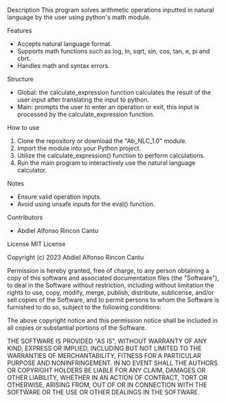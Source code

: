 Description
This program solves arithmetic operations inputted in natural language by the user using python's math module.

Features
- Accepts natural language format.
- Supports math functions such as log, ln, sqrt, sin, cos, tan, e, pi and cbrt.
- Handles math and syntax errors.

Structure
- Global: the calculate_expression function calculates the result of the user input after translating the input to python.
- Main: prompts the user to enter an operation or exit, this input is processed by the calculate_expression function.

How to use
1. Clone the repository or download the "Ab_NLC_1.0" module.
2. Import the module into your Python project.
3. Utilize the calculate_expression() function to perform calculations.
4. Run the main program to interactively use the natural language calculator.

Notes
- Ensure valid operation inputs.
- Avoid using unsafe inputs for the eval() function.

Contributors
- Abdiel Alfonso Rincon Cantu

License
MIT License

Copyright (c) 2023 Abdiel Alfonso Rincon Cantu

Permission is hereby granted, free of charge, to any person obtaining a copy
of this software and associated documentation files (the "Software"), to deal
in the Software without restriction, including without limitation the rights
to use, copy, modify, merge, publish, distribute, sublicense, and/or sell
copies of the Software, and to permit persons to whom the Software is
furnished to do so, subject to the following conditions:

The above copyright notice and this permission notice shall be included in all
copies or substantial portions of the Software.

THE SOFTWARE IS PROVIDED "AS IS", WITHOUT WARRANTY OF ANY KIND, EXPRESS OR
IMPLIED, INCLUDING BUT NOT LIMITED TO THE WARRANTIES OF MERCHANTABILITY,
FITNESS FOR A PARTICULAR PURPOSE AND NONINFRINGEMENT. IN NO EVENT SHALL THE
AUTHORS OR COPYRIGHT HOLDERS BE LIABLE FOR ANY CLAIM, DAMAGES OR OTHER
LIABILITY, WHETHER IN AN ACTION OF CONTRACT, TORT OR OTHERWISE, ARISING FROM,
OUT OF OR IN CONNECTION WITH THE SOFTWARE OR THE USE OR OTHER DEALINGS IN THE
SOFTWARE.
